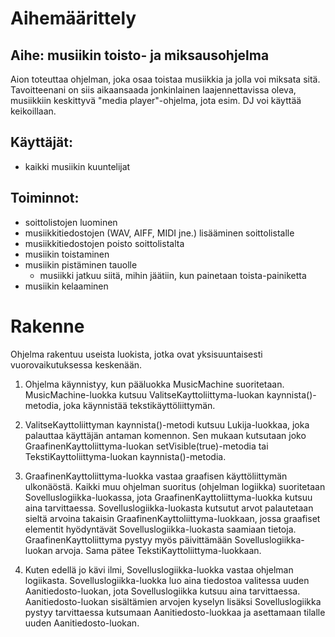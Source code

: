 # Aihemäärittely

## Aihe: musiikin toisto- ja miksausohjelma
Aion toteuttaa ohjelman, joka osaa toistaa musiikkia ja jolla voi miksata sitä. Tavoitteenani on siis aikaansaada jonkinlainen laajennettavissa oleva, musiikkiin keskittyvä "media player"-ohjelma, jota esim. DJ voi käyttää keikoillaan.

## Käyttäjät:
- kaikki musiikin kuuntelijat

## Toiminnot:
- soittolistojen luominen
- musiikkitiedostojen (WAV, AIFF, MIDI jne.) lisääminen soittolistalle
- musiikkitiedostojen poisto soittolistalta
- musiikin toistaminen
- musiikin pistäminen tauolle
	- musiikki jatkuu siitä, mihin jäätiin, kun painetaan toista-painiketta
- musiikin kelaaminen

# Rakenne

Ohjelma rakentuu useista luokista, jotka ovat yksisuuntaisesti vuorovaikutuksessa keskenään.

1. Ohjelma käynnistyy, kun pääluokka MusicMachine suoritetaan. MusicMachine-luokka kutsuu ValitseKayttoliittyma-luokan kaynnista()-metodia, joka käynnistää tekstikäyttöliittymän.

2. ValitseKayttoliittyman kaynnista()-metodi kutsuu Lukija-luokkaa, joka palauttaa käyttäjän antaman komennon. Sen mukaan kutsutaan joko GraafinenKayttoliittyma-luokan setVisible(true)-metodia tai TekstiKayttoliittyma-luokan kaynnista()-metodia.

3. GraafinenKayttoliittyma-luokka vastaa graafisen käyttöliittymän ulkonäöstä. Kaikki muu ohjelman suoritus (ohjelman logiikka) suoritetaan Sovelluslogiikka-luokassa, jota GraafinenKayttoliittyma-luokka kutsuu aina tarvittaessa. Sovelluslogiikka-luokasta kutsutut arvot palautetaan sieltä arvoina takaisin GraafinenKayttoliittyma-luokkaan, jossa graafiset elementit hyödyntävät Sovelluslogiikka-luokasta saamiaan tietoja. GraafinenKayttoliittyma pystyy myös päivittämään Sovelluslogiikka-luokan arvoja. Sama pätee TekstiKayttoliittyma-luokkaan.

4. Kuten edellä jo kävi ilmi, Sovelluslogiikka-luokka vastaa ohjelman logiikasta. Sovelluslogiikka-luokka luo aina tiedostoa valitessa uuden Aanitiedosto-luokan, jota Sovelluslogiikka kutsuu aina tarvittaessa. Aanitiedosto-luokan sisältämien arvojen kyselyn lisäksi Sovelluslogiikka pystyy tarvittaessa kutsumaan Aanitiedosto-luokkaa ja asettamaan tilalle uuden Aanitiedosto-luokan.
